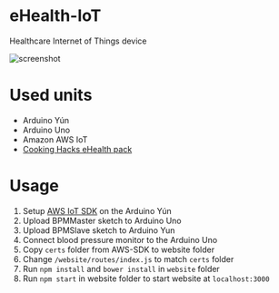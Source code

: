 # eHealth-IoT
Healthcare Internet of Things device

![screenshot](https://georgthomassen.github.io/images/ehealth-iot/website.png)

# Used units
- Arduino Yún
- Arduino Uno
- Amazon AWS IoT
- [Cooking Hacks eHealth pack](https://www.cooking-hacks.com/documentation/tutorials/ehealth-biometric-sensor-platform-arduino-raspberry-pi-medical)

# Usage
1. Setup [AWS IoT SDK](https://github.com/aws/aws-iot-device-sdk-arduino-yun#installation) on the Arduino Yún
2. Upload BPMMaster sketch to Arduino Uno
3. Upload BPMSlave sketch to Arduino Yun
4. Connect blood pressure monitor to the Arduino Uno
5. Copy `certs` folder from AWS-SDK to website folder
6. Change `/website/routes/index.js` to match `certs` folder
7. Run `npm install` and `bower install` in `website` folder
8. Run `npm start` in website folder to start website at `localhost:3000`